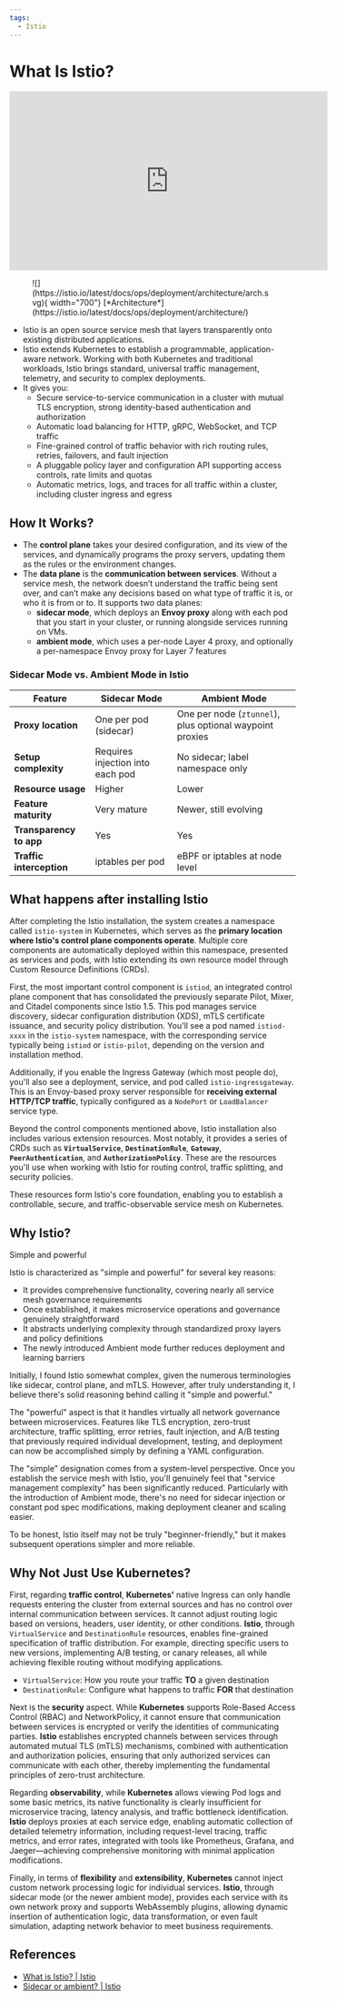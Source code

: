 ```yaml
---
tags:
  - Istio
---
```

# What Is Istio?

<iframe width="560" height="315" src="https://www.youtube.com/embed/16fgzklcF7Y?si=FS2wVxcUEgDc73Xb" title="YouTube video player" frameborder="0" allow="accelerometer; autoplay; clipboard-write; encrypted-media; gyroscope; picture-in-picture; web-share" referrerpolicy="strict-origin-when-cross-origin" allowfullscreen></iframe>


<figure markdown="span">
  ![](https://istio.io/latest/docs/ops/deployment/architecture/arch.svg){ width="700"}
  [*Architecture*](https://istio.io/latest/docs/ops/deployment/architecture/)
</figure>


- Istio is an open source service mesh that layers transparently onto existing distributed applications.
- Istio extends Kubernetes to establish a programmable, application-aware network. Working with both Kubernetes and traditional workloads, Istio brings standard, universal traffic management, telemetry, and security to complex deployments.
- It gives you:
    - Secure service-to-service communication in a cluster with mutual TLS encryption, strong identity-based authentication and authorization
    - Automatic load balancing for HTTP, gRPC, WebSocket, and TCP traffic
    - Fine-grained control of traffic behavior with rich routing rules, retries, failovers, and fault injection
    - A pluggable policy layer and configuration API supporting access controls, rate limits and quotas
    - Automatic metrics, logs, and traces for all traffic within a cluster, including cluster ingress and egress

## How It Works?

- The **control plane** takes your desired configuration, and its view of the services, and dynamically programs the proxy servers, updating them as the rules or the environment changes.
- The **data plane** is the **communication between services**. Without a service mesh, the network doesn’t understand the traffic being sent over, and can’t make any decisions based on what type of traffic it is, or who it is from or to. It supports two data planes:
    - **sidecar mode**, which deploys an **Envoy proxy** along with each pod that you start in your cluster, or running alongside services running on VMs.
    - **ambient mode**, which uses a per-node Layer 4 proxy, and optionally a per-namespace Envoy proxy for Layer 7 features

### Sidecar Mode vs. Ambient Mode in Istio

| Feature                  | Sidecar Mode                      | Ambient Mode                                      |
|--------------------------|-----------------------------------|---------------------------------------------------|
| **Proxy location**       | One per pod (sidecar)             | One per node (`ztunnel`), plus optional waypoint proxies |
| **Setup complexity**     | Requires injection into each pod  | No sidecar; label namespace only                  |
| **Resource usage**       | Higher                            | Lower                                             |
| **Feature maturity**     | Very mature                       | Newer, still evolving                             |
| **Transparency to app**  | Yes                               | Yes                                               |
| **Traffic interception** | iptables per pod                  | eBPF or iptables at node level                    |

## What happens after installing Istio

After completing the Istio installation, the system creates a namespace called `istio-system` in Kubernetes, which serves as the **primary location where Istio's control plane components operate**. Multiple core components are automatically deployed within this namespace, presented as services and pods, with Istio extending its own resource model through Custom Resource Definitions (CRDs).

First, the most important control component is `istiod`, an integrated control plane component that has consolidated the previously separate Pilot, Mixer, and Citadel components since Istio 1.5. This pod manages service discovery, sidecar configuration distribution (XDS), mTLS certificate issuance, and security policy distribution. You'll see a pod named `istiod-xxxx` in the `istio-system` namespace, with the corresponding service typically being `istiod` or `istio-pilot`, depending on the version and installation method.

Additionally, if you enable the Ingress Gateway (which most people do), you'll also see a deployment, service, and pod called `istio-ingressgateway`. This is an Envoy-based proxy server responsible for **receiving external HTTP/TCP traffic**, typically configured as a `NodePort` or `LoadBalancer` service type.

Beyond the control components mentioned above, Istio installation also includes various extension resources. Most notably, it provides a series of CRDs such as **`VirtualService`**, **`DestinationRule`**, **`Gateway`**, **`PeerAuthentication`**, and **`AuthorizationPolicy`**. These are the resources you'll use when working with Istio for routing control, traffic splitting, and security policies.

These resources form Istio's core foundation, enabling you to establish a controllable, secure, and traffic-observable service mesh on Kubernetes.

## Why Istio?

Simple and powerful

Istio is characterized as "simple and powerful" for several key reasons:

- It provides comprehensive functionality, covering nearly all service mesh governance requirements
- Once established, it makes microservice operations and governance genuinely straightforward
- It abstracts underlying complexity through standardized proxy layers and policy definitions
- The newly introduced Ambient mode further reduces deployment and learning barriers

Initially, I found Istio somewhat complex, given the numerous terminologies like sidecar, control plane, and mTLS. However, after truly understanding it, I believe there's solid reasoning behind calling it "simple and powerful."

The "powerful" aspect is that it handles virtually all network governance between microservices. Features like TLS encryption, zero-trust architecture, traffic splitting, error retries, fault injection, and A/B testing that previously required individual development, testing, and deployment can now be accomplished simply by defining a YAML configuration.

The "simple" designation comes from a system-level perspective. Once you establish the service mesh with Istio, you'll genuinely feel that "service management complexity" has been significantly reduced. Particularly with the introduction of Ambient mode, there's no need for sidecar injection or constant pod spec modifications, making deployment cleaner and scaling easier.

To be honest, Istio itself may not be truly "beginner-friendly," but it makes subsequent operations simpler and more reliable.

## Why Not Just Use Kubernetes?

First, regarding **traffic control**, **Kubernetes'** native Ingress can only handle requests entering the cluster from external sources and has no control over internal communication between services. It cannot adjust routing logic based on versions, headers, user identity, or other conditions. **Istio**, through `VirtualService` and `DestinationRule` resources, enables fine-grained specification of traffic distribution. For example, directing specific users to new versions, implementing A/B testing, or canary releases, all while achieving flexible routing without modifying applications.

- `VirtualService`: How you route your traffic **TO** a given destination
- `DestinationRule`: Configure what happens to traffic **FOR** that destination

Next is the **security** aspect. While **Kubernetes** supports Role-Based Access Control (RBAC) and NetworkPolicy, it cannot ensure that communication between services is encrypted or verify the identities of communicating parties. **Istio** establishes encrypted channels between services through automated mutual TLS (mTLS) mechanisms, combined with authentication and authorization policies, ensuring that only authorized services can communicate with each other, thereby implementing the fundamental principles of zero-trust architecture.

Regarding **observability**, while **Kubernetes** allows viewing Pod logs and some basic metrics, its native functionality is clearly insufficient for microservice tracing, latency analysis, and traffic bottleneck identification. **Istio** deploys proxies at each service edge, enabling automatic collection of detailed telemetry information, including request-level tracing, traffic metrics, and error rates, integrated with tools like Prometheus, Grafana, and Jaeger—achieving comprehensive monitoring with minimal application modifications.

Finally, in terms of **flexibility** and **extensibility**, **Kubernetes** cannot inject custom network processing logic for individual services. **Istio**, through sidecar mode (or the newer ambient mode), provides each service with its own network proxy and supports WebAssembly plugins, allowing dynamic insertion of authentication logic, data transformation, or even fault simulation, adapting network behavior to meet business requirements.


## References

- [What is Istio? | Istio](https://istio.io/latest/docs/overview/what-is-istio/)
- [Sidecar or ambient? | Istio](https://istio.io/latest/docs/overview/dataplane-modes/)